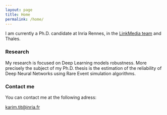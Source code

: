```yaml
---
layout: page
title: Home
permalink: /home/
---
```


I am currently a Ph.D. candidate at Inria Rennes, in the [LinkMedia team](http://www-linkmedia.irisa.fr/) and Thales.


### Research

My research is focused on Deep Learning models robustness. More precisely the subject of my Ph.D. thesis is the estimation of the reliability of Deep Neural Networks using Rare Event simulation algorithms.

### Contact me

You can contact me at the following adress:

[karim.tit@inria.fr](mailto:karim.tit@inria.fr)